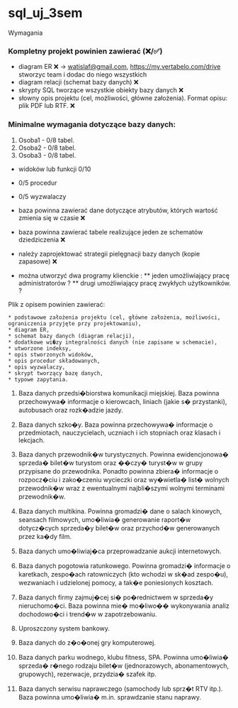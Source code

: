 # sql_uj_3sem

Wymagania

### Kompletny projekt powinien zawierać  (❌/✅)

* diagram ER ❌ -> watislaf@gmail.com, https://my.vertabelo.com/drive stworzyc team i dodac do niego wszystkich
* diagram relacji (schemat bazy danych) ❌
* skrypty SQL tworzące wszystkie obiekty bazy danych ❌
* słowny opis projektu (cel, możliwości, główne założenia). Format opisu: plik PDF lub RTF. ❌

### Minimalne wymagania dotyczące bazy danych:
1. Osoba1 - 0/8 tabel.
2. Osoba2 - 0/8 tabel.
3.  Osoba3 - 0/8 tabel.
* widoków lub funkcji 0/10
* 0/5 procedur 
* 0/5 wyzwalaczy
   
* baza powinna zawierać dane dotyczące atrybutów, których wartość zmienia się w czasie ❌
* baza powinna zawierać tabele realizujące jeden ze schematów dziedziczenia ❌
* należy zaprojektować strategii pielęgnacji bazy danych (kopie zapasowe) ❌
* można utworzyć dwa programy klienckie :
** jeden umożliwiający pracę administratorów ?
** drugi umożliwiający pracę zwykłych użytkowników. ?

Plik z opisem powinien zawierać:
```
* podstawowe założenia projektu (cel, główne założenia, możliwości, ograniczenia przyjęte przy projektowaniu),
* diagram ER,
* schemat bazy danych (diagram relacji),
* dodatkowe wi�zy integralności danych (nie zapisane w schemacie),
* utworzone indeksy,
* opis stworzonych widoków,
* opis procedur składowanych,
* opis wyzwalaczy,
* skrypt tworzący bazę danych,
* typowe zapytania.
``` 


1. Baza danych przedsi�biorstwa komunikacji miejskiej. Baza powinna przechowywa� informacje o kierowcach, liniach (jakie s� przystanki), autobusach oraz rozk�adzie jazdy.

2. Baza danych szko�y. Baza powinna przechowywa� informacje o przedmiotach, nauczycielach, uczniach i ich stopniach oraz klasach i lekcjach.

3. Baza danych przewodnik�w turystycznych. Powinna ewidencjonowa� sprzeda� bilet�w turystom oraz ��czy� turyst�w w grupy przypisane do przewodnika. Ponadto powinna zbiera� informacje o rozpocz�ciu i zako�czeniu wycieczki oraz wy�wietla� list� wolnych przewodnik�w wraz z ewentualnymi najbli�szymi wolnymi terminami przewodnik�w.

4. Baza danych multikina. Powinna gromadzi� dane o salach kinowych, seansach filmowych, umo�liwia� generowanie raport�w dotycz�cych sprzeda�y bilet�w oraz przychod�w generowanych przez ka�dy film.

5. Baza danych umo�liwiaj�ca przeprowadzanie aukcji internetowych.

6. Baza danych pogotowia ratunkowego. Powinna gromadzi� informacje o karetkach, zespo�ach ratowniczych (kto wchodzi w sk�ad zespo�u), wezwaniach i udzielonej pomocy, a tak�e poniesionych kosztach.

7. Baza danych firmy zajmuj�cej si� po�rednictwem w sprzeda�y nieruchomo�ci. Baza powinna mie� mo�liwo�� wykonywania analiz dochodowo�ci i trend�w w zapotrzebowaniu.

8. Uproszczony system bankowy.

9. Baza danych do z�o�onej gry komputerowej.

10. Baza danych parku wodnego, klubu fitness, SPA. Powinna umo�liwia� sprzeda� r�nego rodzaju bilet�w (jednorazowych, abonamentowych, grupowych), rezerwacje, przydzia� szafek itp.

11. Baza danych serwisu naprawczego (samochody lub sprz�t RTV itp.). Baza powinna umo�liwia� m.in. sprawdzanie stanu naprawy.

 
